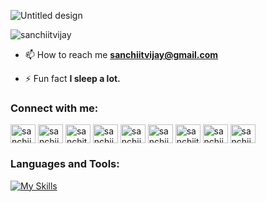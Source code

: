 
![Untitled design](https://github.com/sanchiitvijay/sanchiitvijay/assets/71404343/a31148cd-51d5-496f-911a-94ea93bef0d2)

<p align="left"> <img src="https://komarev.com/ghpvc/?username=sanchiitvijay&label=Profile%20views&color=0e75b6&style=flat" alt="sanchiitvijay" /> </p>

- 📫 How to reach me **sanchiitvijay@gmail.com**

- ⚡ Fun fact **I sleep a lot.**



<h3 align="left">Connect with me:</h3>
<p align="left">
<a href="https://twitter.com/sanchiitvijay" target="blank"><img align="center" src="https://raw.githubusercontent.com/rahuldkjain/github-profile-readme-generator/master/src/images/icons/Social/twitter.svg" alt="sanchiitvijay" height="30" width="40" /></a>
<a href="https://linkedin.com/in/sanchiitvijay" target="blank"><img align="center" src="https://raw.githubusercontent.com/rahuldkjain/github-profile-readme-generator/master/src/images/icons/Social/linked-in-alt.svg" alt="sanchiitvijay" height="30" width="40" /></a>
<a href="https://stackoverflow.com/users/sanchit-vijay" target="blank"><img align="center" src="https://raw.githubusercontent.com/rahuldkjain/github-profile-readme-generator/master/src/images/icons/Social/stack-overflow.svg" alt="sanchit-vijay" height="30" width="40" /></a>
<a href="https://kaggle.com/sanchiitvijay" target="blank"><img align="center" src="https://raw.githubusercontent.com/rahuldkjain/github-profile-readme-generator/master/src/images/icons/Social/kaggle.svg" alt="sanchiitvijay" height="30" width="40" /></a>
<a href="https://instagram.com/sanchiitvijay" target="blank"><img align="center" src="https://raw.githubusercontent.com/rahuldkjain/github-profile-readme-generator/master/src/images/icons/Social/instagram.svg" alt="sanchiitvijay" height="30" width="40" /></a>
<a href="https://codeforces.com/profile/sanchiitvijay" target="blank"><img align="center" src="https://raw.githubusercontent.com/rahuldkjain/github-profile-readme-generator/master/src/images/icons/Social/codeforces.svg" alt="sanchiitvijay" height="30" width="40" /></a>
<a href="https://www.codechef.com/users/sanchiit" target="blank"><img align="center" src="https://cdn.jsdelivr.net/npm/simple-icons@3.1.0/icons/codechef.svg" alt="sanchiit" height="30" width="40" /></a>
<a href="https://www.hackerrank.com/sanchiitvijay" target="blank"><img align="center" src="https://raw.githubusercontent.com/rahuldkjain/github-profile-readme-generator/master/src/images/icons/Social/hackerrank.svg" alt="sanchiitvijay" height="30" width="40" /></a>
<a href="https://www.leetcode.com/sanchiitvijay" target="blank"><img align="center" src="https://raw.githubusercontent.com/rahuldkjain/github-profile-readme-generator/master/src/images/icons/Social/leet-code.svg" alt="sanchiitvijay" height="30" width="40" /></a>
</p>


<h3 align="left">Languages and Tools:</h3>

[![My Skills](https://skillicons.dev/icons?i=c,cpp,java,py,html,css,js,react,bootstrap,django,flask,materialui,mongodb,mysql,postgres,tailwind,bash,express,nodejs,npm,postman,redux,tailwind,vscode,firebase,redis,git,github,linux,figma,docker,ubuntu,vercel,bash,vite&perline=20)](https://skillicons.dev)



